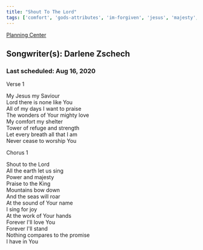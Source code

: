 ```yaml
---
title: "Shout To The Lord"
tags: ['comfort', 'gods-attributes', 'im-forgiven', 'jesus', 'majesty', 'mighty', 'power', 'praise', 'promise', 'saviour', 'shelter']
---
```


[Planning Center](https://services.planningcenteronline.com/songs/12501311)

## Songwriter(s): Darlene Zschech
### Last scheduled: Aug 16, 2020          

Verse 1  
  
My Jesus my Saviour  
Lord there is none like You  
All of my days I want to praise  
The wonders of Your mighty love  
My comfort my shelter  
Tower of refuge and strength  
Let every breath all that I am  
Never cease to worship You  
  
Chorus 1  
  
Shout to the Lord  
All the earth let us sing  
Power and majesty  
Praise to the King  
Mountains bow down  
And the seas will roar  
At the sound of Your name  
I sing for joy  
At the work of Your hands  
Forever I'll love You  
Forever I'll stand  
Nothing compares to the promise  
I have in You
